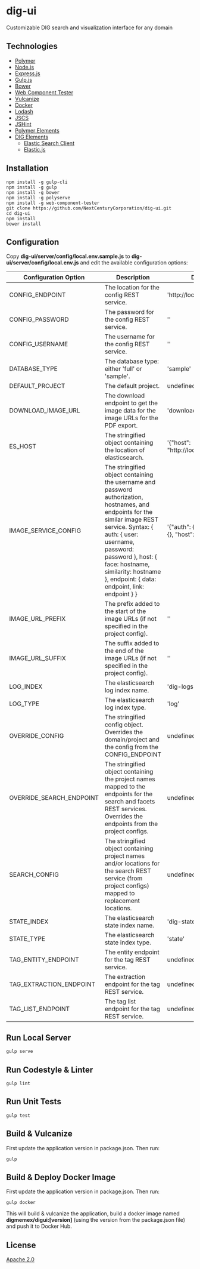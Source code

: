 # dig-ui
Customizable DIG search and visualization interface for any domain

## Technologies
* [Polymer](https://github.com/Polymer/polymer)
* [Node.js](https://nodejs.org/en/)
* [Express.js](http://expressjs.com)
* [Gulp.js](http://gulpjs.com)
* [Bower](https://bower.io/)
* [Web Component Tester](https://github.com/Polymer/web-component-tester)
* [Vulcanize](https://github.com/Polymer/polymer-bundler)
* [Docker](https://www.docker.com/)
* [Lodash](https://lodash.com/)
* [JSCS](http://jscs.info/)
* [JSHint](http://jshint.com/)
* [Polymer Elements](https://www.webcomponents.org/author/PolymerElements)
* [DIG Elements](https://github.com/DigElements)
  * [Elastic Search Client](https://www.elastic.co/guide/en/elasticsearch/client/javascript-api/current/index.html)
  * [Elastic.js](https://github.com/fullscale/elastic.js/)

## Installation
```
npm install -g gulp-cli
npm install -g gulp
npm install -g bower
npm install -g polyserve
npm install -g web-component-tester
git clone https://github.com/NextCenturyCorporation/dig-ui.git
cd dig-ui
npm install
bower install
```

## Configuration
Copy **dig-ui/server/config/local.env.sample.js** to **dig-ui/server/config/local.env.js** and edit the available configuration options:

Configuration Option | Description | Default
---------------------|-------------|--------
CONFIG_ENDPOINT | The location for the config REST service. | 'http://localhost:1234'
CONFIG_PASSWORD | The password for the config REST service. | ''
CONFIG_USERNAME | The username for the config REST service. | ''
DATABASE_TYPE | The database type:  either 'full' or 'sample'. | 'sample'
DEFAULT_PROJECT | The default project. | undefined
DOWNLOAD_IMAGE_URL | The download endpoint to get the image data for the image URLs for the PDF export. | 'downloadImage'
ES_HOST | The stringified object containing the location of elasticsearch. | '{"host": "http://localhost:9200"}'
IMAGE_SERVICE_CONFIG | The stringified object containing the username and password authorization, hostnames, and endpoints for the similar image REST service.  Syntax:  { auth: { user: username, password: password }, host: { face: hostname, similarity: hostname }, endpoint: { data: endpoint, link: endpoint } } | '{"auth": {}, "endpoint": {}, "host": {}}'
IMAGE_URL_PREFIX | The prefix added to the start of the image URLs (if not specified in the project config). | ''
IMAGE_URL_SUFFIX | The suffix added to the end of the image URLs (if not specified in the project config). | ''
LOG_INDEX | The elasticsearch log index name. | 'dig-logs'
LOG_TYPE | The elasticsearch log index type. | 'log'
OVERRIDE_CONFIG | The stringified config object.  Overrides the domain/project and the config from the CONFIG_ENDPOINT | undefined
OVERRIDE_SEARCH_ENDPOINT | The stringified object containing the project names mapped to the endpoints for the search and facets REST services.  Overrides the endpoints from the project configs. | undefined
SEARCH_CONFIG | The stringified object containing project names and/or locations for the search REST service (from project configs) mapped to replacement locations. | undefined
STATE_INDEX | The elasticsearch state index name. | 'dig-states'
STATE_TYPE | The elasticsearch state index type. | 'state'
TAG_ENTITY_ENDPOINT | The entity endpoint for the tag REST service. | undefined
TAG_EXTRACTION_ENDPOINT | The extraction endpoint for the tag REST service. | undefined
TAG_LIST_ENDPOINT | The tag list endpoint for the tag REST service. | undefined

## Run Local Server
```
gulp serve
```

## Run Codestyle & Linter
```
gulp lint
```

## Run Unit Tests
```
gulp test
```

## Build & Vulcanize
First update the application version in package.json.  Then run:

```
gulp
```

## Build & Deploy Docker Image
First update the application version in package.json.  Then run:

```
gulp docker
```

This will build & vulcanize the application, build a docker image named **digmemex/digui:[version]** (using the version from the package.json file) and push it to Docker Hub.

## License

[Apache 2.0](https://github.com/NextCenturyCorporation/dig-ui/blob/master/LICENSE)
